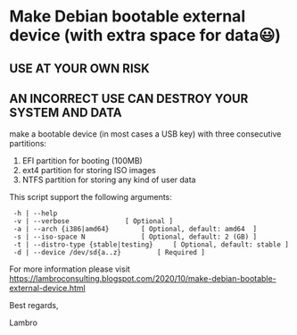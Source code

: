 # Make Debian bootable external device (with extra space for data😃)

## USE AT YOUR OWN RISK
## AN INCORRECT USE CAN DESTROY YOUR SYSTEM AND DATA 

make a bootable device (in most cases a USB key) with three consecutive partitions:
1) EFI partition for booting (100MB)
2) ext4 partition for storing ISO images
3) NTFS partition for storing any kind of user data

This script support the following arguments:
```
 -h | --help 
 -v | --verbose				 [ Optional ]
 -a | --arch {i386|amd64} 		 [ Optional, default: amd64  ]
 -s | --iso-space N 			 [ Optional, default: 2 (GB) ]
 -t | --distro-type {stable|testing} 	 [ Optional, default: stable ]
 -d | --device /dev/sd{a..z} 		 [ Required ]
```
For more information please visit https://lambroconsulting.blogspot.com/2020/10/make-debian-bootable-external-device.html

Best regards,

Lambro
